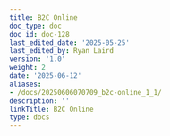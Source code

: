 ```yaml
---
title: B2C Online
doc_type: doc
doc_id: doc-128
last_edited_date: '2025-05-25'
last_edited_by: Ryan Laird
version: '1.0'
weight: 2
date: '2025-06-12'
aliases:
- /docs/20250606070709_b2c-online_1_1/
description: ''
linkTitle: B2C Online
type: docs
---
```


